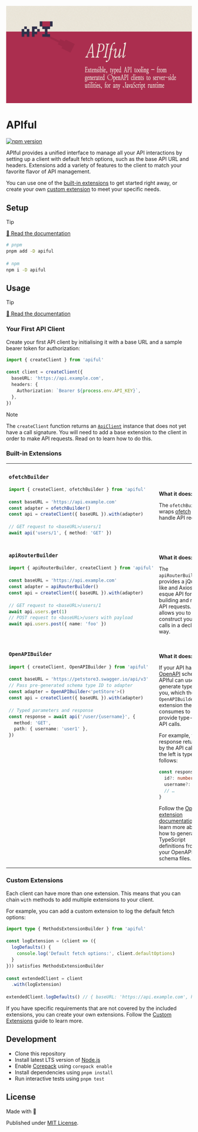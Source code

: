 [![APIful library](./docs/public/og.png)](https://apiful.land)

# APIful

[![npm version][npm-version-src]][npm-version-href]

APIful provides a unified interface to manage all your API interactions by setting up a client with default fetch options, such as the base API URL and headers. Extensions add a variety of features to the client to match your favorite flavor of API management.

You can use one of the [built-in extensions](https://apiful.land/guide/using-extensions#built-in-extensions) to get started right away, or create your own [custom extension](https://apiful.land/guide/custom-extensions) to meet your specific needs.

## Setup

> [!TIP]
> [📖 Read the documentation](https://apiful.land)

```bash
# pnpm
pnpm add -D apiful

# npm
npm i -D apiful
```

## Usage

> [!TIP]
> [📖 Read the documentation](https://apiful.land)

### Your First API Client

Create your first API client by initialising it with a base URL and a sample bearer token for authorization:

```ts
import { createClient } from 'apiful'

const client = createClient({
  baseURL: 'https://api.example.com',
  headers: {
    Authorization: `Bearer ${process.env.API_KEY}`,
  },
})
```

> [!NOTE]
> The `createClient` function returns an [`ApiClient`](https://apiful.land/reference/api-client) instance that does not yet have a call signature. You will need to add a base extension to the client in order to make API requests. Read on to learn how to do this.

### Built-in Extensions

<table><tr><td width="500px" valign="top">

### `ofetchBuilder`

```ts
import { createClient, ofetchBuilder } from 'apiful'

const baseURL = 'https://api.example.com'
const adapter = ofetchBuilder()
const api = createClient({ baseURL }).with(adapter)

// GET request to <baseURL>/users/1
await api('users/1', { method: 'GET' })
```

</td><td width="500px"><br>

**What it does:**

The `ofetchBuilder` wraps [ofetch](https://github.com/unjs/ofetch) to handle API requests.

</td></tr><tr><td width="500px" valign="top">

### `apiRouterBuilder`

```ts
import { apiRouterBuilder, createClient } from 'apiful'

const baseURL = 'https://api.example.com'
const adapter = apiRouterBuilder()
const api = createClient({ baseURL }).with(adapter)

// GET request to <baseURL>/users/1
await api.users.get(1)
// POST request to <baseURL>/users with payload
await api.users.post({ name: 'foo' })
```

</td><td width="500px"><br>

**What it does:**

The `apiRouterBuilder` provides a jQuery-like and Axios-esque API for building and making API requests. It allows you to construct your API calls in a declarative way.

</td></tr><tr><td width="500px" valign="top">

### `OpenAPIBuilder`

```ts
import { createClient, OpenAPIBuilder } from 'apiful'

const baseURL = 'https://petstore3.swagger.io/api/v3'
// Pass pre-generated schema type ID to adapter
const adapter = OpenAPIBuilder<'petStore'>()
const api = createClient({ baseURL }).with(adapter)

// Typed parameters and response
const response = await api('/user/{username}', {
  method: 'GET',
  path: { username: 'user1' },
})
```

</td><td width="500px"><br>

**What it does:**

If your API has an [OpenAPI](https://swagger.io/resources/open-api/) schema, APIful can use it to generate types for you, which the `OpenAPIBuilder` extension then consumes to provide type-safe API calls.

For example, the response returned by the API call on the left is typed as follows:

```ts
const response: {
  id?: number
  username?: string
  // …
}
```

Follow the [OpenAPI extension documentation](https://apiful.land/extensions/openapi) to learn more about how to generate TypeScript definitions from your OpenAPI schema files.

</td></tr></table>

### Custom Extensions

Each client can have more than one extension. This means that you can chain `with` methods to add multiple extensions to your client.

For example, you can add a custom extension to log the default fetch options:

```ts
import type { MethodsExtensionBuilder } from 'apiful'

const logExtension = (client => ({
  logDefaults() {
    console.log('Default fetch options:', client.defaultOptions)
  }
})) satisfies MethodsExtensionBuilder

const extendedClient = client
  .with(logExtension)

extendedClient.logDefaults() // { baseURL: 'https://api.example.com', headers: { Authorization: 'Bearer <your-bearer-token>' } }
```

If you have specific requirements that are not covered by the included extensions, you can create your own extensions. Follow the [Custom Extensions](https://apiful.land/guide/custom-extensions) guide to learn more.

## Development

- Clone this repository
- Install latest LTS version of [Node.js](https://nodejs.org/en/)
- Enable [Corepack](https://github.com/nodejs/corepack) using `corepack enable`
- Install dependencies using `pnpm install`
- Run interactive tests using `pnpm test`

## License

Made with 💛

Published under [MIT License](./LICENSE).

<!-- Badges -->

[npm-version-src]: https://img.shields.io/npm/v/apiful?style=flat
[npm-version-href]: https://npmjs.com/package/apiful
